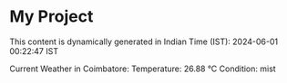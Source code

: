 # My Project

This content is dynamically generated in Indian Time (IST): 2024-06-01 00:22:47 IST


Current Weather in Coimbatore:
Temperature: 26.88 °C
Condition: mist
